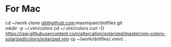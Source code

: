 # For Mac
cd ~/work
clone git@github.com:masmiyam/dotfiles.git    
mkdir -p ~/.vim/colors
cd ~/.vim/colors
curl -O https://raw.githubusercontent.com/altercation/solarized/master/vim-colors-solarized/colors/solarized.vim
cp ~/work/dotfiles/.vimrc .

